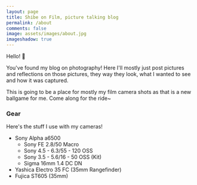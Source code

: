 ```yaml
---
layout: page
title: Shibe on Film, picture talking blog
permalink: /about
comments: false
image: assets/images/about.jpg
imageshadow: true
---
```


Hello! 👋

You've found my blog on photography! Here I'll mostly just post pictures and reflections on those pictures, they way they look, what I wanted to see and how it was captured. 

This is going to be a place for mostly my film camera shots as that is a new ballgame for me. Come along for the ride~

### Gear

Here's the stuff I use with my cameras!

 - Sony Alpha a6500
    - Sony FE 2.8/50 Macro
    - Sony 4.5 - 6.3/55 - 120 OSS
    - Sony 3.5 - 5.6/16 - 50 OSS (Kit)
    - Sigma 16mm 1.4 DC DN
 - Yashica Electro 35 FC (35mm Rangefinder)
 - Fujica ST605 (35mm)